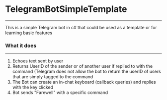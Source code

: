 # TelegramBotSimpleTemplate
---
 This is a simple Telegram bot in c# that could be used as a template or for learning basic features

### What it does
---
1. Echoes text sent by user
2. Returns UserID of the sender or of another user if replied to with the command (Telegram does not allow the bot to return the userID of users that are simply tagged to the command
3. The Bot can create an in-chat keyboard (callback queries) and replies with the key clicked
4. Bot sends "Farewell" with a specific command
